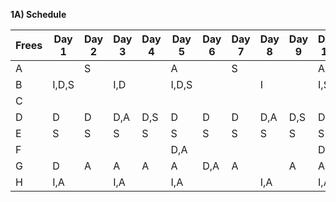 **1A) Schedule**

| Frees | Day 1 | Day 2 | Day 3 | Day 4 | Day 5 | Day 6 | Day 7 | Day 8 | Day 9 | Day 10 |
|---|---|---|---|---|---|---|---|---|---|---|
| A |   | S |   |   | A |   | S |   |   | A |
| B | I,D,S |   | I,D |   | I,D,S |   |   | I |   | I,S |
| C |   |   |   |   |   |   |   |   |   |   |
| D | D | D | D,A | D,S | D | D | D | D,A | D,S | D |
| E | S | S | S | S | S | S | S | S | S | S |
| F |   |   |   |   | D,A |   |   |   |   | D,A |
| G | D | A | A | A | A | D,A | A |   | A | A |
| H | I,A |   | I,A |   | I,A |   |   | I,A |   | I,A |
